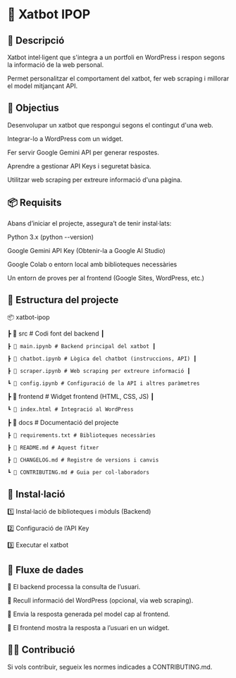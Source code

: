 # 🤖 Xatbot IPOP
## 📖 Descripció
Xatbot intel·ligent que s'integra a un portfoli en WordPress i respon segons la informació de la web personal.

Permet personalitzar el comportament del xatbot, fer web scraping i millorar el model mitjançant API.
## 🎯 Objectius
Desenvolupar un xatbot que respongui segons el contingut d'una web.

Integrar-lo a WordPress com un widget.

Fer servir Google Gemini API per generar respostes.

Aprendre a gestionar API Keys i seguretat bàsica.

Utilitzar web scraping per extreure informació d'una pàgina.

## 📦 Requisits
Abans d’iniciar el projecte, assegura’t de tenir instal·lats:

Python 3.x (python --version)

Google Gemini API Key (Obtenir-la a Google AI Studio)

Google Colab o entorn local amb biblioteques necessàries

Un entorn de proves per al frontend (Google Sites, WordPress, etc.)

## 📂 Estructura del projecte

📦 xatbot-ipop 

  ┣ 📂 src # Codi font del backend ┃ 

    ┣ 📜 main.ipynb # Backend principal del xatbot ┃ 

    ┣ 📜 chatbot.ipynb # Lògica del chatbot (instruccions, API) ┃ 

    ┣ 📜 scraper.ipynb # Web scraping per extreure informació ┃ 

    ┗ 📜 config.ipynb # Configuració de la API i altres paràmetres 

  ┣ 📂 frontend # Widget frontend (HTML, CSS, JS) ┃ 

    ┗ 📜 index.html # Integració al WordPress 

  ┣ 📂 docs # Documentació del projecte 

    ┣ 📜 requirements.txt # Biblioteques necessàries 

    ┣ 📜 README.md # Aquest fitxer 

    ┣ 📜 CHANGELOG.md # Registre de versions i canvis 

    ┗ 📜 CONTRIBUTING.md # Guia per col·laboradors


## 🔧 Instal·lació

1️⃣ Instal·lació de biblioteques i mòduls (Backend)

2️⃣ Configuració de l’API Key

3️⃣ Executar el xatbot


## 🔁 Fluxe de dades

🔽 El backend processa la consulta de l’usuari.

🔽 Recull informació del WordPress (opcional, via web scraping).

🔽 Envia la resposta generada pel model cap al frontend.

🔽 El frontend mostra la resposta a l’usuari en un widget.


## 👨‍💻 Contribució
Si vols contribuir, segueix les normes indicades a CONTRIBUTING.md.
